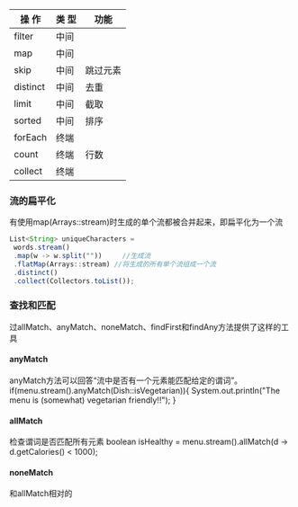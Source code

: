 |操 作 | 类 型 | 功能|
|------- |------ |------ |
|filter  |中间 ||
|map |中间 ||
|skip |中间 |跳过元素|
|distinct|中间 |去重|
|limit|中间 |截取|
|sorted|中间 |排序|
|forEach |终端 ||
|count |终端 |行数 |
|collect |终端 | |

### 流的扁平化
有使用map(Arrays::stream)时生成的单个流都被合并起来，即扁平化为一个流
```javascript 1.8
List<String> uniqueCharacters =
 words.stream()
 .map(w -> w.split(""))     //生成流
 .flatMap(Arrays::stream) //将生成的所有单个流组成一个流
 .distinct()
 .collect(Collectors.toList());
```

### 查找和匹配
过allMatch、anyMatch、noneMatch、findFirst和findAny方法提供了这样的工具
#### anyMatch
anyMatch方法可以回答“流中是否有一个元素能匹配给定的谓词”。
if(menu.stream().anyMatch(Dish::isVegetarian)){
 System.out.println("The menu is (somewhat) vegetarian friendly!!");
} 
#### allMatch
检查谓词是否匹配所有元素
boolean isHealthy = menu.stream().allMatch(d -> d.getCalories() < 1000); 

#### noneMatch
和allMatch相对的